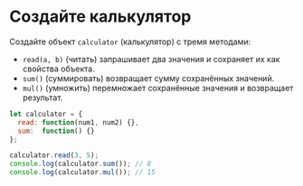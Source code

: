 # Создайте калькулятор

Создайте объект `calculator` (калькулятор) с тремя методами:

- `read(a, b)` (читать) запрашивает два значения и сохраняет их как свойства объекта.
- `sum()` (суммировать) возвращает сумму сохранённых значений.
- `mul()` (умножить) перемножает сохранённые значения и возвращает результат.

```js
let calculator = {
  read: function(num1, num2) {},
  sum:  function() {}
};

calculator.read(3, 5);
console.log(calculator.sum()); // 8
console.log(calculator.mul()); // 15
```
